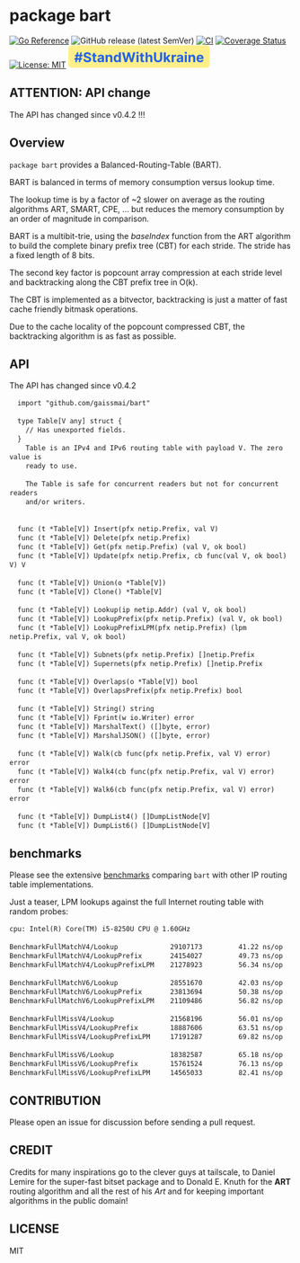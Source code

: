 # package bart

[![Go Reference](https://pkg.go.dev/badge/github.com/gaissmai/bart.svg)](https://pkg.go.dev/github.com/gaissmai/bart#section-documentation)
![GitHub release (latest SemVer)](https://img.shields.io/github/v/release/gaissmai/bart)
[![CI](https://github.com/gaissmai/bart/actions/workflows/go.yml/badge.svg)](https://github.com/gaissmai/bart/actions/workflows/go.yml)
[![Coverage Status](https://coveralls.io/repos/github/gaissmai/bart/badge.svg)](https://coveralls.io/github/gaissmai/bart)
[![License: MIT](https://img.shields.io/badge/License-MIT-yellow.svg)](https://opensource.org/licenses/MIT)
[![Stand With Ukraine](https://raw.githubusercontent.com/vshymanskyy/StandWithUkraine/main/badges/StandWithUkraine.svg)](https://stand-with-ukraine.pp.ua)

## ATTENTION: API change

The API has changed since v0.4.2 !!!

## Overview

`package bart` provides a Balanced-Routing-Table (BART).

BART is balanced in terms of memory consumption versus
lookup time.

The lookup time is by a factor of ~2 slower on average as the
routing algorithms ART, SMART, CPE, ... but reduces the memory
consumption by an order of magnitude in comparison.

BART is a multibit-trie, using the _baseIndex_ function from the
ART algorithm to build the complete binary prefix tree (CBT)
for each stride. The stride has a fixed length of 8 bits.

The second key factor is popcount array compression at each stride level
and backtracking along the CBT prefix tree in O(k).

The CBT is implemented as a bitvector, backtracking is just
a matter of fast cache friendly bitmask operations.

Due to the cache locality of the popcount compressed CBT,
the backtracking algorithm is as fast as possible.

## API

The API has changed since v0.4.2

```golang
  import "github.com/gaissmai/bart"
  
  type Table[V any] struct {
  	// Has unexported fields.
  }
    Table is an IPv4 and IPv6 routing table with payload V. The zero value is
    ready to use.

    The Table is safe for concurrent readers but not for concurrent readers
    and/or writers.

  
  func (t *Table[V]) Insert(pfx netip.Prefix, val V)
  func (t *Table[V]) Delete(pfx netip.Prefix)
  func (t *Table[V]) Get(pfx netip.Prefix) (val V, ok bool)
  func (t *Table[V]) Update(pfx netip.Prefix, cb func(val V, ok bool) V) V

  func (t *Table[V]) Union(o *Table[V])
  func (t *Table[V]) Clone() *Table[V]
  
  func (t *Table[V]) Lookup(ip netip.Addr) (val V, ok bool)
  func (t *Table[V]) LookupPrefix(pfx netip.Prefix) (val V, ok bool)
  func (t *Table[V]) LookupPrefixLPM(pfx netip.Prefix) (lpm netip.Prefix, val V, ok bool)

  func (t *Table[V]) Subnets(pfx netip.Prefix) []netip.Prefix
  func (t *Table[V]) Supernets(pfx netip.Prefix) []netip.Prefix

  func (t *Table[V]) Overlaps(o *Table[V]) bool
  func (t *Table[V]) OverlapsPrefix(pfx netip.Prefix) bool
  
  func (t *Table[V]) String() string
  func (t *Table[V]) Fprint(w io.Writer) error
  func (t *Table[V]) MarshalText() ([]byte, error)
  func (t *Table[V]) MarshalJSON() ([]byte, error)

  func (t *Table[V]) Walk(cb func(pfx netip.Prefix, val V) error) error
  func (t *Table[V]) Walk4(cb func(pfx netip.Prefix, val V) error) error
  func (t *Table[V]) Walk6(cb func(pfx netip.Prefix, val V) error) error

  func (t *Table[V]) DumpList4() []DumpListNode[V]
  func (t *Table[V]) DumpList6() []DumpListNode[V]
```

## benchmarks

Please see the extensive [benchmarks](https://github.com/gaissmai/iprbench) comparing `bart` with other IP routing table implementations.

Just a teaser, LPM lookups against the full Internet routing table with random probes:

```
cpu: Intel(R) Core(TM) i5-8250U CPU @ 1.60GHz

BenchmarkFullMatchV4/Lookup             29107173         41.22 ns/op
BenchmarkFullMatchV4/LookupPrefix       24154027         49.73 ns/op
BenchmarkFullMatchV4/LookupPrefixLPM    21278923         56.34 ns/op

BenchmarkFullMatchV6/Lookup             28551670         42.03 ns/op
BenchmarkFullMatchV6/LookupPrefix       23813694         50.38 ns/op
BenchmarkFullMatchV6/LookupPrefixLPM    21109486         56.82 ns/op

BenchmarkFullMissV4/Lookup              21568196         56.01 ns/op
BenchmarkFullMissV4/LookupPrefix        18887606         63.51 ns/op
BenchmarkFullMissV4/LookupPrefixLPM     17191287         69.82 ns/op

BenchmarkFullMissV6/Lookup              18382587         65.18 ns/op
BenchmarkFullMissV6/LookupPrefix        15761524         76.13 ns/op
BenchmarkFullMissV6/LookupPrefixLPM     14565033         82.41 ns/op
```

## CONTRIBUTION

Please open an issue for discussion before sending a pull request.

## CREDIT

Credits for many inspirations go to the clever guys at tailscale,
to Daniel Lemire for the super-fast bitset package and
to Donald E. Knuth for the **ART** routing algorithm and
all the rest of his *Art* and for keeping important algorithms
in the public domain!

## LICENSE

MIT
